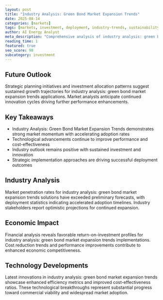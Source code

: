 ```yaml
---
layout: post
title: "Industry Analysis: Green Bond Market Expansion Trends"
date: 2025-08-14
categories: [markets]
tags: [markets, investment, deployment, industry-trends, sustainability]
author: AI Energy Analyst
meta_description: "Comprehensive analysis of industry analysis: green bond market expansion trends covering market trends, technology developments, and industry outlook. Discover key insights and future projections."
reading_time: 1
featured: true
seo_score: 90
subcategory: investment
---
```


## Future Outlook

Strategic planning initiatives and investment allocation patterns suggest sustained growth trajectories for industry analysis: green bond market expansion trends applications. Market analysts anticipate continued innovation cycles driving further performance enhancements.

## Key Takeaways

- Industry Analysis: Green Bond Market Expansion Trends demonstrates strong market momentum with accelerating adoption rates
- Technological advancements continue to improve performance and cost-effectiveness
- Industry outlook remains positive with sustained investment and innovation
- Strategic implementation approaches are driving successful deployment outcomes

## Industry Analysis

Market penetration rates for industry analysis: green bond market expansion trends solutions have exceeded preliminary forecasts, with deployment statistics indicating accelerated adoption timelines. Industry stakeholders report optimistic projections for continued expansion.

## Economic Impact

Financial analysis reveals favorable return-on-investment profiles for industry analysis: green bond market expansion trends implementations. Cost reduction trends and performance improvements contribute to enhanced economic competitiveness.

## Technology Developments

Latest innovations in industry analysis: green bond market expansion trends showcase enhanced efficiency metrics and improved cost-effectiveness ratios. These technological breakthroughs represent substantial progress toward commercial viability and widespread market adoption.

